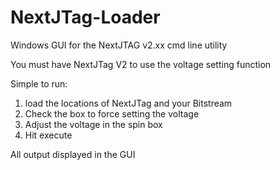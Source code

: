 # NextJTag-Loader
Windows GUI for the NextJTAG v2.xx cmd line utility

You must have NextJTag V2 to use the voltage setting function

Simple to run:
1) load the locations of NextJTag and your Bitstream
2) Check the box to force setting the voltage
3) Adjust the voltage in the spin box
4) Hit execute

All output displayed in the GUI
